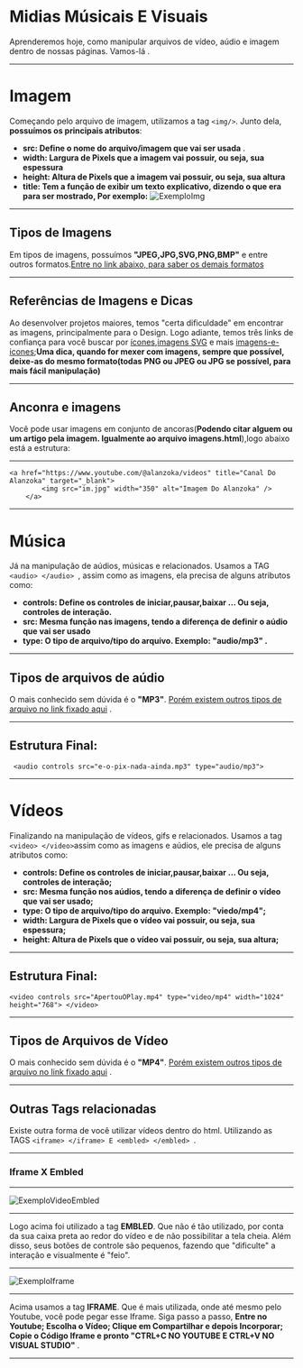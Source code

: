 # Midias Músicais E Visuais
Aprenderemos hoje, como manipular arquivos de vídeo, aúdio e imagem dentro de nossas páginas. Vamos-lá .
***
# Imagem
Começando pelo arquivo de imagem, utilizamos a tag `` <img/> ``. Junto dela, **possuímos os principais atributos**:
- **src: Define o nome do arquivo/imagem que vai ser usada** .
- **width: Largura de Pixels que a imagem vai possuir, ou seja, sua espessura**
- **height: Altura de Pixels que a imagem vai possuir, ou seja, sua altura**
- **title: Tem a função de exibir um texto explicativo, dizendo o que era para ser mostrado, Por exemplo:**
![ExemploImg](https://github.com/Karlos-Eduardo-Mrqs/Construcao-Html-Css-Javascript/assets/172524894/eb3d3b19-4512-4c87-a3d5-665444783f9c)
***
## Tipos de Imagens
Em tipos de imagens, possuímos **"JPEG,JPG,SVG,PNG,BMP"** e entre outros formatos.[Entre no link abaixo, para saber os demais formatos](https://www.futuraexpress.com.br/blog/formatos-de-imagem/)
***
## Referências de Imagens e Dicas 
Ao desenvolver projetos maiores, temos "certa dificuldade" em encontrar as imagens, principalmente para o Design. Logo adiante, temos três links 
de confiança para você buscar por [ícones](https://www.flaticon.com/br/),[imagens SVG](https://www.w3schools.com/graphics/svg_reference.asp) e mais 
[imagens-e-icones](https://fontawesome.com/);**Uma dica, quando for mexer com imagens, sempre que possível, deixe-as do mesmo formato(todas PNG ou JPEG ou JPG se possível, para mais fácil manipulação)**
***
## Anconra e imagens 
Você pode usar imagens em conjunto de ancoras(**Podendo citar alguem ou um artigo pela imagem. Igualmente ao arquivo imagens.html**),logo abaixo está a estrutura:
***
```
<a href="https://www.youtube.com/@alanzoka/videos" title="Canal Do Alanzoka" target="_blank">
        <img src="im.jpg" width="350" alt="Imagem Do Alanzoka" />
    </a>
```
***
# Música 
Já na manipulação de aúdios, músicas e relacionados. Usamos a TAG ``<audio> </audio> ``, assim como as imagens, ela precisa de alguns atributos como:
- **controls: Define os controles de iniciar,pausar,baixar ... Ou seja, controles de interação.**
- **src: Mesma função nas imagens, tendo a diferença de definir o aúdio que vai ser usado**
- **type: O tipo de arquivo/tipo do arquivo. Exemplo: "audio/mp3" .**
***
## Tipos de arquivos de aúdio
O mais conhecido sem dúvida é o **"MP3"**. [Porém existem outros tipos de arquivo no link fixado aqui](https://frahm.com.br/formatos-de-audio/) .
***
## Estrutura Final:
``  <audio controls src="e-o-pix-nada-ainda.mp3" type="audio/mp3"> ``
***
# Vídeos 
Finalizando na manipulação de vídeos, gifs e relacionados. Usamos a tag ``<video> </video>``assim como as imagens e aúdios, ele precisa de alguns atributos como:
- **controls: Define os controles de iniciar,pausar,baixar ... Ou seja, controles de interação;**
- **src: Mesma função nos aúdios, tendo a diferença de definir o vídeo que vai ser usado;**
- **type: O tipo de arquivo/tipo do arquivo. Exemplo: "viedo/mp4";**
- **width: Largura de Pixels que o vídeo vai possuir, ou seja, sua espessura;**
- **height: Altura de Pixels que o vídeo vai possuir, ou seja, sua altura;**
***
## Estrutura Final:
`` <video controls src="ApertouOPlay.mp4" type="video/mp4" width="1024" height="768"> </video> ``
***
## Tipos de Arquivos de Vídeo
O mais conhecido sem dúvida é o **"MP4"**. [Porém existem outros tipos de arquivo no link fixado aqui]([https://frahm.com.br/formatos-de-audio/](https://mailchimp.com/pt-br/resources/video-formats/)) .
***
## Outras Tags relacionadas 
Existe outra forma de você utilizar vídeos dentro do html. Utilizando as TAGS `` <iframe> </iframe> E <embled> </embled>  ``.
***
### Iframe X Embled
***
![ExemploVideoEmbled](https://github.com/Karlos-Eduardo-Mrqs/Construcao-Html-Css-Javascript/assets/172524894/4d08bf9b-0d9a-4f04-8d6d-e857d85fbbc8)
***
Logo acima foi utilizado a tag **EMBLED**. Que não é tão utilizado, por conta da sua caixa preta ao redor do vídeo e de não possibilitar a tela cheia. Além disso, 
seus botões de controle são pequenos, fazendo que "dificulte" a interação e visualmente é "feio".
***
![ExemploIframe](https://github.com/Karlos-Eduardo-Mrqs/Construcao-Html-Css-Javascript/assets/172524894/91d691cc-bc65-42ad-bfe9-8a806ff229f9)
***
Acima usamos a tag **IFRAME**. Que é mais utilizada, onde até mesmo pelo Youtube, você pode pegar esse Iframe. 
Siga passo a passo, **Entre no Youtube; Escolha o Vídeo; Clique em Compartilhar e depois Incorporar; Copie o Código Iframe e pronto 
"CTRL+C NO YOUTUBE E CTRL+V NO VISUAL STUDIO"** .
***
